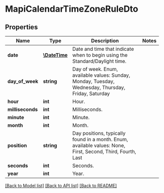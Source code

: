 # MapiCalendarTimeZoneRuleDto

## Properties
Name | Type | Description | Notes
------------ | ------------- | ------------- | -------------
**date** | [**\DateTime**](\DateTime.md) | Date and time that indicate when to begin using the Standard/Daylight time. | 
**day_of_week** | **string** | Day of week. Enum, available values: Sunday, Monday, Tuesday, Wednesday, Thursday, Friday, Saturday | 
**hour** | **int** | Hour. | 
**milliseconds** | **int** | Milliseconds. | 
**minute** | **int** | Minute. | 
**month** | **int** | Month. | 
**position** | **string** | Day positions, typically found in a month. Enum, available values: None, First, Second, Third, Fourth, Last | 
**seconds** | **int** | Seconds. | 
**year** | **int** | Year. | 



[[Back to Model list]](README.md#documentation-for-models) [[Back to API list]](README.md#documentation-for-api-endpoints) [[Back to README]](README.md)


